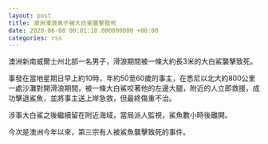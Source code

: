 ```yaml
---
layout: post
title: 澳洲滑浪男子被大白鯊襲擊致死
date: 2020-06-08 00:01:10.000000000 +08:00
categories: rss
---
```


澳洲新南威爾士州北部一名男子，滑浪期間被一條大約長3米的大白鯊襲擊致死。

事發在當地星期日早上約10時，年約50至60歲的事主，在悉尼以北大約800公里一處沙灘對開滑浪期間，被一條大白鯊咬著他的左邊大腿，附近的人立即救援，成功擊退鯊魚，並將事主送上岸急救，但最終傷重不治。

涉事大白鯊之後繼續留在附近海域，當局派人監視，鯊魚數小時後離開。

今次是澳洲今年以來，第三宗有人被鯊魚襲擊致死的事件。
